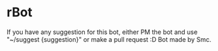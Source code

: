 # rBot
If you have any suggestion for this bot, either PM the bot and use "~/suggest {suggestion}" or make a pull request :D
Bot made by Smc.
